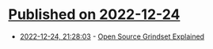 # [Published on 2022-12-24](index.md)

* [2022-12-24, 21:28:03](https://lobste.rs/s/q6qy6r/open_source_grindset_explained) - [Open Source Grindset Explained](https://blog.orhun.dev/open-source-grindset/)
